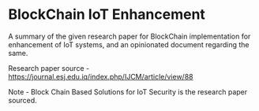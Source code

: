 # BlockChain IoT Enhancement
A summary of the given research paper for BlockChain implementation for enhancement of IoT systems, and an opinionated document regarding the same.

Research paper source - https://journal.esj.edu.iq/index.php/IJCM/article/view/88

Note - Block Chain Based Solutions for IoT Security is the research paper sourced.
       
